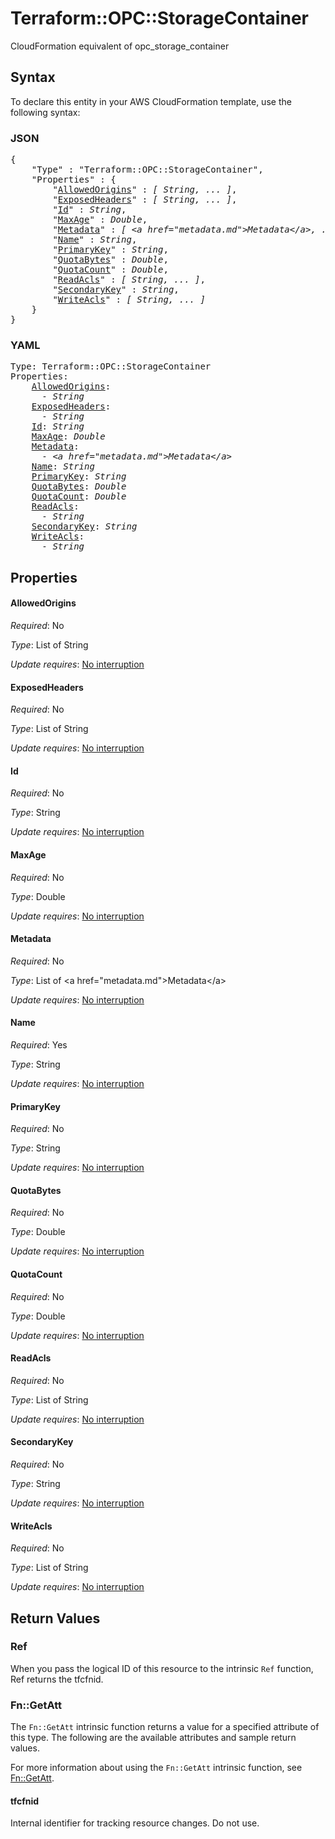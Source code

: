 # Terraform::OPC::StorageContainer

CloudFormation equivalent of opc_storage_container

## Syntax

To declare this entity in your AWS CloudFormation template, use the following syntax:

### JSON

<pre>
{
    "Type" : "Terraform::OPC::StorageContainer",
    "Properties" : {
        "<a href="#allowedorigins" title="AllowedOrigins">AllowedOrigins</a>" : <i>[ String, ... ]</i>,
        "<a href="#exposedheaders" title="ExposedHeaders">ExposedHeaders</a>" : <i>[ String, ... ]</i>,
        "<a href="#id" title="Id">Id</a>" : <i>String</i>,
        "<a href="#maxage" title="MaxAge">MaxAge</a>" : <i>Double</i>,
        "<a href="#metadata" title="Metadata">Metadata</a>" : <i>[ &lt;a href=&#34;metadata.md&#34;&gt;Metadata&lt;/a&gt;, ... ]</i>,
        "<a href="#name" title="Name">Name</a>" : <i>String</i>,
        "<a href="#primarykey" title="PrimaryKey">PrimaryKey</a>" : <i>String</i>,
        "<a href="#quotabytes" title="QuotaBytes">QuotaBytes</a>" : <i>Double</i>,
        "<a href="#quotacount" title="QuotaCount">QuotaCount</a>" : <i>Double</i>,
        "<a href="#readacls" title="ReadAcls">ReadAcls</a>" : <i>[ String, ... ]</i>,
        "<a href="#secondarykey" title="SecondaryKey">SecondaryKey</a>" : <i>String</i>,
        "<a href="#writeacls" title="WriteAcls">WriteAcls</a>" : <i>[ String, ... ]</i>
    }
}
</pre>

### YAML

<pre>
Type: Terraform::OPC::StorageContainer
Properties:
    <a href="#allowedorigins" title="AllowedOrigins">AllowedOrigins</a>: <i>
      - String</i>
    <a href="#exposedheaders" title="ExposedHeaders">ExposedHeaders</a>: <i>
      - String</i>
    <a href="#id" title="Id">Id</a>: <i>String</i>
    <a href="#maxage" title="MaxAge">MaxAge</a>: <i>Double</i>
    <a href="#metadata" title="Metadata">Metadata</a>: <i>
      - &lt;a href=&#34;metadata.md&#34;&gt;Metadata&lt;/a&gt;</i>
    <a href="#name" title="Name">Name</a>: <i>String</i>
    <a href="#primarykey" title="PrimaryKey">PrimaryKey</a>: <i>String</i>
    <a href="#quotabytes" title="QuotaBytes">QuotaBytes</a>: <i>Double</i>
    <a href="#quotacount" title="QuotaCount">QuotaCount</a>: <i>Double</i>
    <a href="#readacls" title="ReadAcls">ReadAcls</a>: <i>
      - String</i>
    <a href="#secondarykey" title="SecondaryKey">SecondaryKey</a>: <i>String</i>
    <a href="#writeacls" title="WriteAcls">WriteAcls</a>: <i>
      - String</i>
</pre>

## Properties

#### AllowedOrigins

_Required_: No

_Type_: List of String

_Update requires_: [No interruption](https://docs.aws.amazon.com/AWSCloudFormation/latest/UserGuide/using-cfn-updating-stacks-update-behaviors.html#update-no-interrupt)

#### ExposedHeaders

_Required_: No

_Type_: List of String

_Update requires_: [No interruption](https://docs.aws.amazon.com/AWSCloudFormation/latest/UserGuide/using-cfn-updating-stacks-update-behaviors.html#update-no-interrupt)

#### Id

_Required_: No

_Type_: String

_Update requires_: [No interruption](https://docs.aws.amazon.com/AWSCloudFormation/latest/UserGuide/using-cfn-updating-stacks-update-behaviors.html#update-no-interrupt)

#### MaxAge

_Required_: No

_Type_: Double

_Update requires_: [No interruption](https://docs.aws.amazon.com/AWSCloudFormation/latest/UserGuide/using-cfn-updating-stacks-update-behaviors.html#update-no-interrupt)

#### Metadata

_Required_: No

_Type_: List of &lt;a href=&#34;metadata.md&#34;&gt;Metadata&lt;/a&gt;

_Update requires_: [No interruption](https://docs.aws.amazon.com/AWSCloudFormation/latest/UserGuide/using-cfn-updating-stacks-update-behaviors.html#update-no-interrupt)

#### Name

_Required_: Yes

_Type_: String

_Update requires_: [No interruption](https://docs.aws.amazon.com/AWSCloudFormation/latest/UserGuide/using-cfn-updating-stacks-update-behaviors.html#update-no-interrupt)

#### PrimaryKey

_Required_: No

_Type_: String

_Update requires_: [No interruption](https://docs.aws.amazon.com/AWSCloudFormation/latest/UserGuide/using-cfn-updating-stacks-update-behaviors.html#update-no-interrupt)

#### QuotaBytes

_Required_: No

_Type_: Double

_Update requires_: [No interruption](https://docs.aws.amazon.com/AWSCloudFormation/latest/UserGuide/using-cfn-updating-stacks-update-behaviors.html#update-no-interrupt)

#### QuotaCount

_Required_: No

_Type_: Double

_Update requires_: [No interruption](https://docs.aws.amazon.com/AWSCloudFormation/latest/UserGuide/using-cfn-updating-stacks-update-behaviors.html#update-no-interrupt)

#### ReadAcls

_Required_: No

_Type_: List of String

_Update requires_: [No interruption](https://docs.aws.amazon.com/AWSCloudFormation/latest/UserGuide/using-cfn-updating-stacks-update-behaviors.html#update-no-interrupt)

#### SecondaryKey

_Required_: No

_Type_: String

_Update requires_: [No interruption](https://docs.aws.amazon.com/AWSCloudFormation/latest/UserGuide/using-cfn-updating-stacks-update-behaviors.html#update-no-interrupt)

#### WriteAcls

_Required_: No

_Type_: List of String

_Update requires_: [No interruption](https://docs.aws.amazon.com/AWSCloudFormation/latest/UserGuide/using-cfn-updating-stacks-update-behaviors.html#update-no-interrupt)

## Return Values

### Ref

When you pass the logical ID of this resource to the intrinsic `Ref` function, Ref returns the tfcfnid.

### Fn::GetAtt

The `Fn::GetAtt` intrinsic function returns a value for a specified attribute of this type. The following are the available attributes and sample return values.

For more information about using the `Fn::GetAtt` intrinsic function, see [Fn::GetAtt](https://docs.aws.amazon.com/AWSCloudFormation/latest/UserGuide/intrinsic-function-reference-getatt.html).

#### tfcfnid

Internal identifier for tracking resource changes. Do not use.

